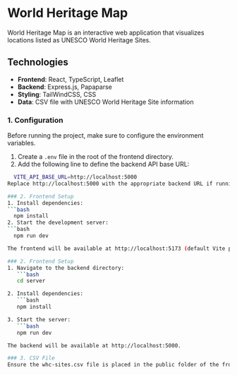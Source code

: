 # World Heritage Map

World Heritage Map is an interactive web application that visualizes locations listed as UNESCO World Heritage Sites.

## Technologies

- **Frontend**: React, TypeScript, Leaflet
- **Backend**: Express.js, Papaparse
- **Styling**: TailWindCSS, CSS
- **Data**: CSV file with UNESCO World Heritage Site information

### 1. Configuration
Before running the project, make sure to configure the environment variables.
1. Create a `.env` file in the root of the frontend directory.
2. Add the following line to define the backend API base URL:
 ```bash
   VITE_API_BASE_URL=http://localhost:5000
Replace http://localhost:5000 with the appropriate backend URL if running in a different environment (e.g., a production server).

### 2. Frontend Setup
1. Install dependencies:
 ```bash
   npm install
2. Start the development server:
 ```bash
   npm run dev

The frontend will be available at http://localhost:5173 (default Vite port).

### 2. Frontend Setup
1. Navigate to the backend directory:
    ```bash
    cd server

2. Install dependencies:
    ```bash
    npm install

3. Start the server:
    ```bash
    npm run dev

The backend will be available at http://localhost:5000.

### 3. CSV File
Ensure the whc-sites.csv file is placed in the public folder of the frontend project.